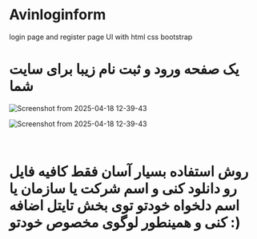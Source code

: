 # Avinloginform
login page and register page UI with html css bootstrap

# یک صفحه ورود و ثبت نام زیبا برای سایت شما


![Screenshot from 2025-04-18 12-39-43](https://github.com/user-attachments/assets/ab99cb97-d84b-4071-a333-1fe58f349663)

![Screenshot from 2025-04-18 12-39-43](https://github.com/user-attachments/assets/4018b8a5-fce6-4606-8ef5-fcc253952c4d)

‍‍‍‍
# روش استفاده بسیار آسان فقط کافیه فایل رو دانلود کنی و اسم شرکت یا سازمان یا اسم دلخواه خودتو توی بخش تایتل اضافه کنی و همینطور لوگوی مخصوص خودتو :)
